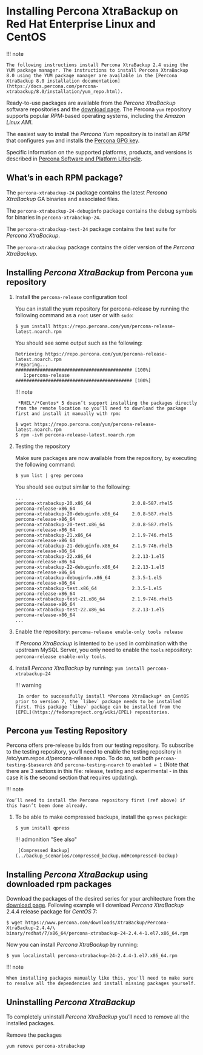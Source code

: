 # Installing Percona XtraBackup on Red Hat Enterprise Linux and CentOS

!!! note

    The following instructions install Percona XtraBackup 2.4 using the YUM package manager. The instructions to install Percona XtraBackup 8.0 using the YUM package manager are available in the [Percona XtraBackup 8.0 installation documentation](https://docs.percona.com/percona-xtrabackup/8.0/installation/yum_repo.html).

Ready-to-use packages are available from the *Percona XtraBackup* software
repositories and the [download page](https://www.percona.com/downloads/Percona-XtraBackup-2.4/LATEST/). The Percona
`yum` repository supports popular *RPM*-based operating systems,
including the *Amazon Linux AMI*.

The easiest way to install the *Percona Yum* repository is to install an *RPM*
that configures `yum` and installs the [Percona GPG key](https://www.percona.com/downloads/RPM-GPG-KEY-percona).

Specific information on the supported platforms, products, and versions is described in [Percona Software and Platform Lifecycle](https://www.percona.com/services/policies/percona-software-platform-lifecycle#mysql).

## What’s in each RPM package?

The `percona-xtrabackup-24` package contains the latest *Percona XtraBackup*
GA binaries and associated files.

The `percona-xtrabackup-24-debuginfo` package contains the debug symbols for
binaries in `percona-xtrabackup-24`.

The `percona-xtrabackup-test-24` package contains the test suite for *Percona XtraBackup*.

The `percona-xtrabackup` package contains the older version of the
*Percona XtraBackup*.

## Installing *Percona XtraBackup* from Percona `yum` repository

1. Install the `percona-release` configuration tool

    You can install the yum repository for percona-release
    by running the following command as a `root` user or with
    `sudo`:

    ```shell
    $ yum install https://repo.percona.com/yum/percona-release-latest.noarch.rpm
    ```

    You should see some output such as the following:

    ```text
    Retrieving https://repo.percona.com/yum/percona-release-latest.noarch.rpm
    Preparing...                ########################################### [100%]
       1:percona-release        ########################################### [100%]
    ```

    !!! note

        *RHEL*/*Centos* 5 doesn’t support installing the packages directly from the remote location so you’ll need to download the package first and install it manually with rpm:

    ```shell
    $ wget https://repo.percona.com/yum/percona-release-latest.noarch.rpm
    $ rpm -ivH percona-release-latest.noarch.rpm
    ```

2. Testing the repository

    Make sure packages are now available from the repository, by executing the
    following command:

    ```shell
    $ yum list | grep percona
    ```

    You should see output similar to the following:

    ```text
    ...
    percona-xtrabackup-20.x86_64               2.0.8-587.rhel5             percona-release-x86_64
    percona-xtrabackup-20-debuginfo.x86_64     2.0.8-587.rhel5             percona-release-x86_64
    percona-xtrabackup-20-test.x86_64          2.0.8-587.rhel5             percona-release-x86_64
    percona-xtrabackup-21.x86_64               2.1.9-746.rhel5             percona-release-x86_64
    percona-xtrabackup-21-debuginfo.x86_64     2.1.9-746.rhel5             percona-release-x86_64
    percona-xtrabackup-22.x86_64               2.2.13-1.el5                percona-release-x86_64
    percona-xtrabackup-22-debuginfo.x86_64     2.2.13-1.el5                percona-release-x86_64
    percona-xtrabackup-debuginfo.x86_64        2.3.5-1.el5                 percona-release-x86_64
    percona-xtrabackup-test.x86_64             2.3.5-1.el5                 percona-release-x86_64
    percona-xtrabackup-test-21.x86_64          2.1.9-746.rhel5             percona-release-x86_64
    percona-xtrabackup-test-22.x86_64          2.2.13-1.el5                percona-release-x86_64
    ...
    ```

3. Enable the repository: `percona-release enable-only tools release`

    If *Percona XtraBackup* is intented to be used in combination with
    the upstream MySQL Server, you only need to enable the `tools`
    repository: `percona-release enable-only tools`.

4. Install *Percona XtraBackup* by running:  `yum install percona-xtrabackup-24`

    !!! warning

        In order to successfully install *Percona XtraBackup* on CentOS prior to version 7, the `libev` package needs to be installed first. This package `libev` package can be installed from the [EPEL](https://fedoraproject.org/wiki/EPEL) repositories.

## Percona `yum` Testing Repository

Percona offers pre-release builds from our testing repository. To subscribe to
the testing repository, you’ll need to enable the testing repository in
/etc/yum.repos.d/percona-release.repo. To do so, set both
`percona-testing-$basearch` and `percona-testing-noarch` to
`enabled = 1` (Note that there are 3 sections in this file: release, testing
and experimental - in this case it is the second section that requires
updating). 

!!! note

    You’ll need to install the Percona repository first (ref above) if this hasn’t been done already.

1. To be able to make compressed backups, install the `qpress` package:
   
    ```shell
    $ yum install qpress
    ```

    !!! admonition "See also"

        [Compressed Backup](../backup_scenarios/compressed_backup.md#compressed-backup)

## Installing *Percona XtraBackup* using downloaded rpm packages

Download the packages of the desired series for your architecture from the
[download page](https://www.percona.com/downloads/Percona-XtraBackup-2.4/LATEST/). Following
example will download *Percona XtraBackup* 2.4.4 release package for
*CentOS* 7:

```shell
$ wget https://www.percona.com/downloads/XtraBackup/Percona-XtraBackup-2.4.4/\
binary/redhat/7/x86_64/percona-xtrabackup-24-2.4.4-1.el7.x86_64.rpm
```

Now you can install *Percona XtraBackup* by running:

```shell
$ yum localinstall percona-xtrabackup-24-2.4.4-1.el7.x86_64.rpm
```

!!! note

    When installing packages manually like this, you'll need to make sure to resolve all the dependencies and install missing packages yourself.

## Uninstalling *Percona XtraBackup*

To completely uninstall *Percona XtraBackup* you’ll need to remove all the
installed packages.

Remove the packages

```shell
yum remove percona-xtrabackup
```
